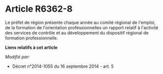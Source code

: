 # Article R6362-8

Le préfet de région présente chaque année au comité régional de l'emploi, de la formation de l'orientation professionnelles
un rapport relatif à l'activité des services de contrôle et au développement du dispositif régional de formation
professionnelle.

**Liens relatifs à cet article**

_Modifié par_:

  - Décret n°2014-1055 du 16 septembre 2014 - art. 5

